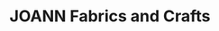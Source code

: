 ---
title: "JOANN Fabrics and Crafts"
url: /morganton-heights/joann-fabrics-and-crafts/
shop: craft
---